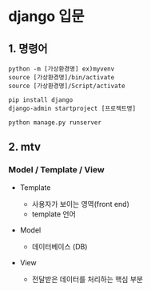 # django 입문

## 1. 명령어  
``` 
python -m [가상환경명] ex)myvenv  
source [가상환경명]/bin/activate  
source [가상환경명]/Script/activate    

pip install django  
django-admin startproject [프로젝트명]  
  
python manage.py runserver
```
## 2. mtv  
### Model / Template / View
+ Template
  + 사용자가 보이는 영역(front end)
  + template 언어  
  
+ Model
  + 데이터베이스 (DB)  
  
+ View
  + 전달받은 데이터를 처리하는 핵심 부분
